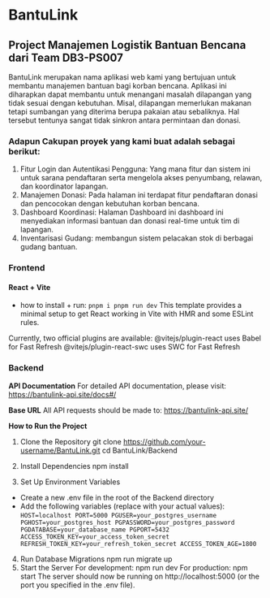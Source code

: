 # BantuLink
## Project Manajemen Logistik Bantuan Bencana dari Team DB3-PS007
BantuLink merupakan nama aplikasi web kami yang bertujuan untuk membantu manajemen bantuan bagi korban bencana. Aplikasi ini diharapkan dapat membantu untuk menangani masalah dilapangan yang tidak sesuai dengan kebutuhan. Misal, dilapangan memerlukan makanan tetapi sumbangan yang diterima berupa pakaian atau sebaliknya. Hal tersebut tentunya sangat tidak sinkron antara permintaan dan donasi. 
### Adapun Cakupan proyek yang kami buat adalah sebagai berikut:
1. Fitur Login dan Autentikasi Pengguna: Yang mana fitur dan sistem ini untuk sarana pendaftaran serta mengelola akses penyumbang, relawan, dan koordinator lapangan.
2. Manajemen Donasi: Pada halaman ini terdapat fitur pendaftaran donasi dan pencocokan dengan kebutuhan korban bencana.
4. Dashboard Koordinasi: Halaman Dashboard ini dashboard ini menyediakan informasi bantuan dan donasi real-time untuk tim di lapangan.
5. Inventarisasi Gudang: membangun sistem pelacakan stok di berbagai gudang bantuan.

### Frontend
#### React + Vite
- how to install + run:
`
pnpm i
pnpm run dev
`
This template provides a minimal setup to get React working in Vite with HMR and some ESLint rules.

Currently, two official plugins are available:
@vitejs/plugin-react uses Babel for Fast Refresh
@vitejs/plugin-react-swc uses SWC for Fast Refresh

### Backend
**API Documentation**
For detailed API documentation, please visit: https://bantulink-api.site/docs#/

**Base URL**
All API requests should be made to: https://bantulink-api.site/

**How to Run the Project**
1. Clone the Repository
git clone https://github.com/your-username/BantuLink.git
cd BantuLink/Backend

2. Install Dependencies
   npm install
3. Set Up Environment Variables
* Create a new .env file in the root of the Backend directory
* Add the following variables (replace with your actual values):
`
HOST=localhost
PORT=5000
PGUSER=your_postgres_username
PGHOST=your_postgres_host
PGPASSWORD=your_postgres_password
PGDATABASE=your_database_name
PGPORT=5432
ACCESS_TOKEN_KEY=your_access_token_secret
REFRESH_TOKEN_KEY=your_refresh_token_secret
ACCESS_TOKEN_AGE=1800
`
4. Run Database Migrations
npm run migrate up
5. Start the Server
  For development:
   npm run dev
  For production:
   npm start
  The server should now be running on http://localhost:5000 (or the port you specified in the .env file).
